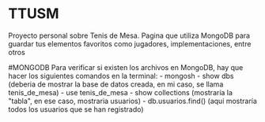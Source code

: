 # TTUSM
Proyecto personal sobre Tenis de Mesa. Pagina que utiliza MongoDB para guardar tus elementos favoritos como jugadores, implementaciones, entre otros

#MONGODB
Para verificar si existen los archivos en MongoDB, hay que hacer los siguientes comandos en la terminal:
    - mongosh
    - show dbs (deberia de mostrar la base de datos creada, en mi caso, se llama tenis_de_mesa)
    - use tenis_de_mesa
    - show collections (mostraría la "tabla", en ese caso, mostraria usuarios)
    - db.usuarios.find() (aqui mostraría todos los usuarios que se han registrado)

